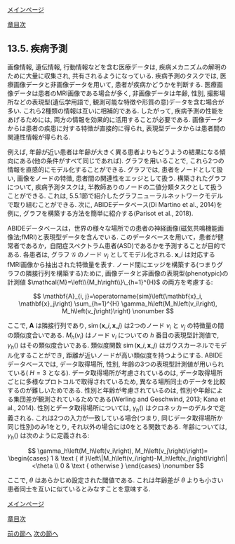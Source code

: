 [メインページ](../../index.markdown)

[章目次](./chap13.md)
## 13.5. 疾病予測

画像情報, 遺伝情報, 行動情報などを含む医療データは, 疾病メカニズムの解明のために大量に収集され, 共有されるようになっている. 疾病予測のタスクでは, 医療画像データと非画像データを用いて, 患者が疾病かどうかを判断する. 医療画像データは患者のMRI画像である場合が多く, 非画像データは年齢, 性別, 撮影場所などの表現型(遺伝学用語で, 観測可能な特徴や形質の意)データを含む場合が多い. これら2種類の情報は互いに相補的である. したがって, 疾病予測の性能をあげるためには, 両方の情報を効果的に活用することが必要である. 画像データからは患者の疾患に対する特徴が直接的に得られ, 表現型データからは患者間の関連性情報が得られる.

例えば, 年齢が近い患者は年齢が大きく異る患者よりもどうようの結果になる傾向にある(他の条件がすべて同じであれば). グラフを用いることで, これら2つの情報を直感的にモデル化することができる. グラフでは, 患者をノードとして扱い, 画像をノードの特徴, 患者間の関連性をエッジとして扱う. 構築されたグラフについて, 疾病予測タスクは, 半教師ありのノードの二値分類タスクとして扱うことができる. これは, 5.5.1節で紹介したグラフニューラルネットワークモデルで取り組むことができる. 次に, ABIDEデータベース(Di Martino et al., 2014)を例に, グラフを構築する方法を簡単に紹介する(Parisot et al., 2018).

ABIDEデータベースは，世界の様々な場所での患者の神経画像(磁気共鳴機能画像法;fMRI)と表現型データを含んでいる. このデータベースを用いて，患者が健常者であるか，自閉症スペクトラム患者(ASD)であるかを予測することが目的である. 各患者は, グラフ $\mathcal{G}$ のノード $v_i$ としてモデル化される.  $\mathbf{x}\_i$ は対応するfMRI画像から抽出された特徴量を表す. ノード間にエッジを構築する(つまりグラフの隣接行列を構築する)ために, 画像データと非画像の表現型(phenotypic)の計測値 $\mathcal{M}=\left\\{M_h\right\\}\_{h=1}^{H}$ の両方を考慮する:

 $$
 \mathbf{A}_{i, j}=\operatorname{sim}\left(\mathbf{x}_i, \mathbf{x}_j\right) \sum_{h=1}^{H} \gamma_h\left(M_h\left(v_i\right), M_h\left(v_j\right)\right)
    \nonumber $$
 

ここで,  $\mathbf{A}$ は隣接行列であり,  $\operatorname{sim}\left(\mathbf{x}\_i, \mathbf{x}\_j\right)$ は2つのノード $v_i$ と $v_j$ の特徴量の間の類似度合いである.  $M_h\left(v_i\right)$ はノード $v_i$ についての $h$ 番目の表現型計測値で,  $\gamma_h()$ はその類似度合いである. 類似度関数 $\operatorname{sim}\left(\mathbf{x}\_i, \mathbf{x}\_j\right)$ はガウスカーネルでモデル化することができ, 距離が近いノードが高い類似度を持つようにする. ABIDEデータベースでは, データ取得場所, 性別, 年齢の3つの表現型計測値が用いられている( $H=3$ となる). データ取得場所が考慮されているのは, データ取得場所ごとに多様なプロトコルで取得されているため, 異なる場所同士のデータを比較するのが難しいためである. 性別と年齢が考慮されているのは, 性別や年齢による集団差が観測されているためである(Werling and Geschwind, 2013; Kana et al., 2014). 性別とデータ取得場所については,  $\gamma_h()$ はクロネッカーのデルタで定義される. これは2つの入力が一致している場合(つまり, 同じデータ取得場所か同じ性別)のみ1をとり, それ以外の場合には0をとる関数である. 年齢については,  $\gamma_h()$ は次のように定義される:

 $$
 \gamma_h\left(M_h\left(v_i\right), M_h\left(v_j\right)\right)=
    \begin{cases}
    1 & \text { if }\left\|M_h\left(v_i\right)-M_h\left(v_j\right)\right\|<\theta \\ 
    0 & \text { otherwise }         
    \end{cases}
    \nonumber $$
 

ここで,  $\theta$ はあらかじめ設定された閾値である. これは年齢差が $\theta$ よりも小さい患者同士を互いに似ているとみなすことを意味する.


[メインページ](../../index.markdown)

[章目次](./chap13.md)

[前の節へ](./subsection_04.md) [次の節へ](./subsection_06.md)


